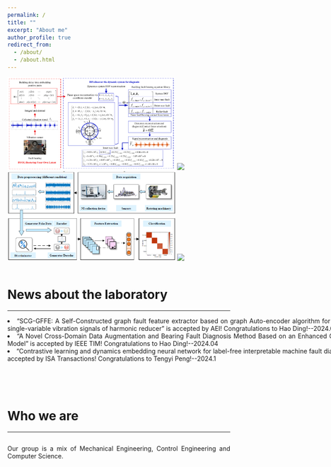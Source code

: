 ```yaml
---
permalink: /
title: ""
excerpt: "About me"
author_profile: true
redirect_from: 
  - /about/
  - /about.html
---
```



<style>
    .area_pics img{
        width:380px;
        margin-left:50px
        float:left;
    }
  
        .slideshow-container {
        max-width: 1000px;
        position: relative;
        margin: auto;
        overflow: hidden;
      }
      
      .mySlides {
        display: none;
      }
      
      .prev, .next {
        cursor: pointer;
        position: absolute;
        top: 50%;
        width: auto;
        margin-top: -22px;
        padding: 16px;
        color: white;
        font-weight: bold;
        font-size: 24px;
        transition: 0.6s ease;
        border-radius: 0 3px 3px 0;
        user-select: none;
      }
      
      .next {
        right: 0;
        border-radius: 3px 0 0 3px;
      }
      
      .prev:hover, .next:hover {
        background-color: rgba(0,0,0,0.8);
      }
  
      .news {
      width:800px;
      height: 150px;
      overflow-y: auto;
    }
</style>
<body align="justify">
<div class="area_pics">
 <img src="/images/isa.png" />
 <img src="/images/EAI.png" />
</div>
<div class="area_pics">
 <img src="/images/TIM3.png" />
 <img src="/images/TCE.jpg" />
</div>
  <br>
<div>
   <h1> News about the laboratory</h1>
   <hr/> 
<div class="news">
<li> “SCG-GFFE: A Self-Constructed graph fault feature extractor based on graph Auto-encoder algorithm for unlabeled single-variable vibration signals of harmonic reducer” is accepted by AEI! Congratulations to Hao Ding!--2024.04</li>
<li> “A Novel Cross-Domain Data Augmentation and Bearing Fault Diagnosis Method Based on an Enhanced Generative Model” is accepted by IEEE TIM! Congratulations to Hao Ding!--2024.04</li>
<li> “Contrastive learning and dynamics embedding neural network for label-free interpretable machine fault diagnosis” is accepted by ISA Transactions! Congratulations to Tengyi Peng!--2024.1</li>


  </div>
   </div>   
<br>
 <!-- 
<h1>What we do </h1>
   <hr/> 
  <p><b>Seeing is believing! </b>We firmly believe that resolution determines the depth of the research. We are interested to use super-resolution microscopy to show the wonders of the microscopic world. To achieve this, we collaborate heavily with biologists and develop a range of interdisciplinary technologies including new optics theories, advanced algorithms, smart hardware design and imaging strategies for better resolution, deeper depth, and faster speed. We embrace the open science and hope that our work will promote both the advancement of science and technology.</p>
  -->

<h1>Who we are </h1>
     <hr/> 
  <div class="slideshow-container">
      <div class="mySlides"> 
        <img src="/images/team1.jpg" style="width:100%">
      </div> 
      <div class="mySlides">
        <img src="/images/team2.jpg" style="width:100%">
      </div>
      <div class="mySlides">
        <img src="/images/team3.jpg" style="width:100%">
      </div>
       <!-- 
          <div class="mySlides"> 
        <img src="/images/team4.png" style="width:100%">
      </div>
      <div class="mySlides">
        <img src="/images/team5.png" style="width:100%">
      </div>
      <div class="mySlides">
        <img src="/images/team6.png" style="width:100%">
      </div>
          <div class="mySlides"> 
        <img src="/images/team7.png" style="width:100%">
      </div>
      <div class="mySlides">
        <img src="/images/team8.png" style="width:100%">
      </div>
      <div class="mySlides"> 
        <img src="/images/team9.png" style="width:100%">
      </div>
      <div class="mySlides">
        <img src="/images/team10.png" style="width:100%">
      </div>
      <div class="mySlides">
        <img src="/images/team11.png" style="width:100%">
      </div>
      <div class="mySlides">
        <img src="/images/team11+.png" style="width:100%">
      </div>
      <div class="mySlides"> 
        <img src="/images/team12.png" style="width:100%">
      </div>
      <div class="mySlides">
        <img src="/images/team13.png" style="width:100%">
      </div>
         <div class="mySlides">
        <img src="/images/team14.png" style="width:100%">
      </div>
      <div class="mySlides">
        <img src="/images/team15.png" style="width:100%">
      </div>
      <div class="mySlides">
        <img src="/images/team16.png" style="width:100%">
      </div>
      <div class="mySlides">
        <img src="/images/team17.png" style="width:100%">
      </div>
      <div class="mySlides">
        <img src="/images/team18.png" style="width:100%">
      </div>
      <div class="mySlides">
        <img src="/images/team19.png" style="width:100%">
      </div>
      <div class="mySlides">
        <img src="/images/team20.png" style="width:100%">
      </div>
    <div class="mySlides">
        <img src="/images/team21.png" style="width:100%">
      </div>
          <div class="mySlides">
        <img src="/images/team22.png" style="width:100%">
      </div>
      <div class="mySlides">
        <img src="/images/team23.png" style="width:100%">
      </div>
      <div class="mySlides">
        <img src="/images/team24.png" style="width:100%">
      </div>
    <div class="mySlides">
        <img src="/images/team25.png" style="width:100%">
      </div>
      <a class="prev" onclick="plusSlides(-1)">&#10094;</a>
      <a class="next" onclick="plusSlides(1)">&#10095;</a>
    </div>
    -->
  <p>Our group is a mix of Mechanical Engineering, Control Engineering and Computer Science.</p>
    <script>
      var slideIndex = 5;
      showSlides(slideIndex);
      
      function plusSlides(n) {
        showSlides(slideIndex += n);
      }
      
      function showSlides(n) {
        var i;
        var slides = document.getElementsByClassName("mySlides");
        if (n > slides.length) {slideIndex = 1}
        if (n < 1) {slideIndex = slides.length}
        for (i = 0; i < slides.length; i++) {
            slides[i].style.display = "none";
        }
        slides[slideIndex-1].style.display = "block";
      }
       setInterval(function () {
    plusSlides(1);
  }, 3000);
    </script>
 






